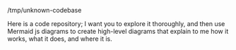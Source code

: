 /tmp/unknown-codebase

Here is a code repository; I want you to explore it thoroughly, and then use Mermaid js diagrams to create high-level diagrams that explain to me how it works, what it does, and where it is.




